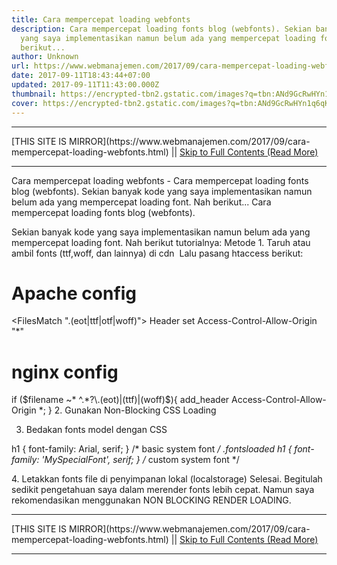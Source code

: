 ```yaml
---
title: Cara mempercepat loading webfonts
description: Cara mempercepat loading fonts blog (webfonts). Sekian banyak kode
  yang saya implementasikan namun belum ada yang mempercepat loading font. Nah
  berikut...
author: Unknown
url: https://www.webmanajemen.com/2017/09/cara-mempercepat-loading-webfonts.html
date: 2017-09-11T18:43:44+07:00
updated: 2017-09-11T11:43:00.000Z
thumbnail: https://encrypted-tbn2.gstatic.com/images?q=tbn:ANd9GcRwHYn1q6qKyIO1WJAsg-ZtU3RJIlFDpbwnD9gZRG_NE29f4lDc
cover: https://encrypted-tbn2.gstatic.com/images?q=tbn:ANd9GcRwHYn1q6qKyIO1WJAsg-ZtU3RJIlFDpbwnD9gZRG_NE29f4lDc
---
```


<hr/> [THIS SITE IS MIRROR](https://www.webmanajemen.com/2017/09/cara-mempercepat-loading-webfonts.html) || <a href="https://www.webmanajemen.com/2017/09/cara-mempercepat-loading-webfonts.html" rel="follow" class="button" id="read-more">Skip to Full Contents (Read More)</a> <hr/> Cara mempercepat loading webfonts - Cara mempercepat loading fonts blog (webfonts). Sekian banyak kode yang saya implementasikan namun belum ada yang mempercepat loading font. Nah berikut... Cara mempercepat loading fonts blog (webfonts).

Sekian banyak kode yang saya implementasikan namun belum ada yang mempercepat loading font. Nah berikut tutorialnya:
Metode 1.
Taruh atau ambil fonts (ttf,woff, dan lainnya) di cdn
 Lalu pasang htaccess berikut:
# Apache config
<FilesMatch ".(eot|ttf|otf|woff)">
 Header set Access-Control-Allow-Origin "*"
</FilesMatch>
# nginx config
if ($filename ~* ^.*?\.(eot)|(ttf)|(woff)$){
 add_header Access-Control-Allow-Origin *;
}
2.  Gunakan Non-Blocking CSS Loading

<link rel="stylesheet" type="text/css" href="fonts.css" media="none" onload="this.media='all';">
<link rel="stylesheet" type="text/css" href="style.css" media="none" onload="this.media='all';">

3. Bedakan fonts model dengan CSS

h1 { font-family: Arial, serif; } /* basic system font */ .fontsloaded h1 { font-family: 'MySpecialFont', serif; } /* custom system font */

<link href="fonts.css" onload="document.body.className+=' fontsloaded';" rel="stylesheet" type="text/css" >
4. Letakkan fonts file di penyimpanan lokal (localstorage)
Selesai. Begitulah sedikit pengetahuan saya dalam merender fonts lebih cepat.
Namun saya rekomendasikan menggunakan NON BLOCKING RENDER LOADING. <hr/> [THIS SITE IS MIRROR](https://www.webmanajemen.com/2017/09/cara-mempercepat-loading-webfonts.html) || <a href="https://www.webmanajemen.com/2017/09/cara-mempercepat-loading-webfonts.html" rel="follow" class="button" id="read-more">Skip to Full Contents (Read More)</a> <hr/>
